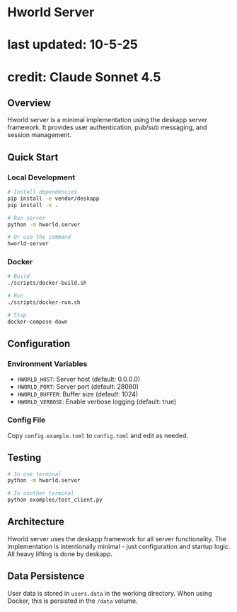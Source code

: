# Hworld Server
# last updated: 10-5-25
# credit: Claude Sonnet 4.5

## Overview

Hworld server is a minimal implementation using the deskapp server
framework. It provides user authentication, pub/sub messaging, and
session management.

## Quick Start

### Local Development

```bash
# Install dependencies
pip install -e vendor/deskapp
pip install -e .

# Run server
python -m hworld.server

# Or use the command
hworld-server
```

### Docker

```bash
# Build
./scripts/docker-build.sh

# Run
./scripts/docker-run.sh

# Stop
docker-compose down
```

## Configuration

### Environment Variables

- `HWORLD_HOST`: Server host (default: 0.0.0.0)
- `HWORLD_PORT`: Server port (default: 28080)
- `HWORLD_BUFFER`: Buffer size (default: 1024)
- `HWORLD_VERBOSE`: Enable verbose logging (default: true)

### Config File

Copy `config.example.toml` to `config.toml` and edit as needed.

## Testing

```bash
# In one terminal
python -m hworld.server

# In another terminal
python examples/test_client.py
```

## Architecture

Hworld server uses the deskapp framework for all server functionality.
The implementation is intentionally minimal - just configuration and
startup logic. All heavy lifting is done by deskapp.

## Data Persistence

User data is stored in `users.data` in the working directory. When
using Docker, this is persisted in the `/data` volume.
